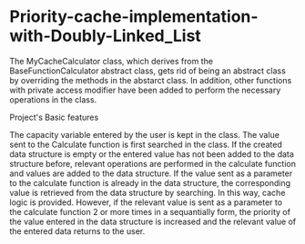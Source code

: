 # Priority-cache-implementation-with-Doubly-Linked_List

The MyCacheCalculator class, which derives from the BaseFunctionCalculator abstract class, gets rid of being an abstract class by overriding the methods in the abstarct class. In addition, other functions with private access modifier have been added to perform the necessary operations in the class.

Project's Basic features

The capacity variable entered by the user is kept in the class. The value sent to the Calculate function is first searched in the class. If the created data structure is empty or the entered value has not been added to the data structure before, relevant operations are performed in the calculate function and values ​​are added to the data structure. If the value sent as a parameter to the calculate function is already in the data structure, the corresponding value is retrieved from the data structure by searching. In this way, cache logic is provided. However, if the relevant value is sent as a parameter to the calculate function 2 or more times in a sequantially form, the priority of the value entered in the data structure is increased and the relevant value of the entered data returns to the user.
